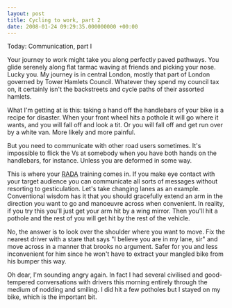 ```yaml
---
layout: post
title: Cycling to work, part 2
date: 2008-01-24 09:29:35.000000000 +00:00
---
```

Today: Communication, part I

Your journey to work might take you along perfectly paved pathways. You glide serenely along flat tarmac waving at friends and picking your nose. Lucky you. My journey is in central London, mostly that part of London governed by Tower Hamlets Council. Whatever they spend my council tax on, it certainly isn't the backstreets and cycle paths of their assorted hamlets.

What I'm getting at is this: taking a hand off the handlebars of your bike is a recipe for disaster. When your front wheel hits a pothole it will go where it wants, and you will fall off and look a tit. Or you will fall off and get run over by a white van. More likely and more painful.

But you need to communicate with other road users sometimes. It's impossible to flick the Vs at somebody when you have both hands on the handlebars, for instance. Unless you are deformed in some way.

This is where your <a target="_blank" href="http://www.rada.org/">RADA</a> training comes in. If you make eye contact with your target audience you can communicate all sorts of messages without resorting to gesticulation. Let's take changing lanes as an example. Conventional wisdom has it that you should gracefully extend an arm in the direction you want to go and manoeuvre across when convenient. In reality, if you try this you'll just get your arm hit by a wing mirror. Then you'll hit a pothole and the rest of you will get hit by the rest of the vehicle.

No, the answer is to look over the shoulder where you want to move. Fix the nearest driver with a stare that says "I believe you are in my lane, sir" and move across in a manner that brooks no argument. Safer for you and less inconvenient for him since he won't have to extract your mangled bike from his bumper this way.

Oh dear, I'm sounding angry again. In fact I had several civilised and good-tempered conversations with drivers this morning entirely through the medium of nodding and smiling. I did hit a few potholes but I stayed on my bike, which is the important bit.
